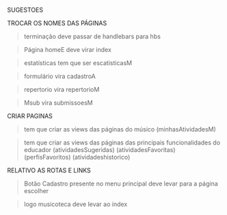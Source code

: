 SUGESTOES



TROCAR OS NOMES DAS PÁGINAS

>terminação deve passar de handlebars para hbs

>Página homeE deve virar index

>estatísticas tem que ser escatisticasM

>formulário vira cadastroA

>repertorio vira repertorioM

>Msub vira submissoesM



CRIAR PAGINAS

>tem que criar as views das páginas do músico (minhasAtividadesM)

>tem que criar as views das páginas das principais funcionalidades do educador (atividadesSugeridas) (atividadesFavoritas) (perfisFavoritos) (atividadeshistorico)



RELATIVO AS ROTAS E LINKS

>Botão Cadastro presente no menu principal deve levar para a página escolher

>logo musicoteca deve levar ao index









